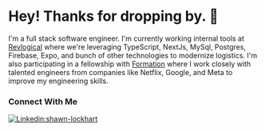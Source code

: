 # Hey! Thanks for dropping by. 👋

I'm a full stack software engineer. I'm currently working internal tools at [Revlogical](https://www.revlogical.com/) where we're leveraging TypeScript, NextJs, MySql, Postgres, Firebase, Expo, and bunch of other technologies to modernize logistics. I'm also participating in a fellowship with [Formation](https://www.formation.dev) where I work closely with talented engineers from companies like Netflix, Google, and Meta to improve my engineering skills.


### Connect With Me
[![Linkedin:shawn-lockhart](https://img.shields.io/badge/-shawn--lockhart-blue?style=flat-square&logo=Linkedin&logoColor=white&link=https://www.linkedin.com/in/shawn-lockhart/)](https://www.linkedin.com/in/shawn-lockhart/)

